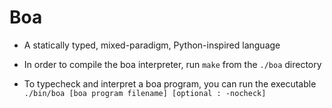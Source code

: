 # Boa
- A statically typed, mixed-paradigm, Python-inspired language

- In order to compile the boa interpreter, run `make` from the `./boa` directory
- To typecheck and interpret a boa program, you can run the executable 
  `./bin/boa [boa program filename] [optional : -nocheck]`